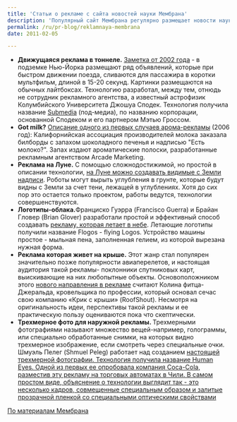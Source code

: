 ```yaml
---
title: 'Статьи о рекламе с сайта новостей науки Мембрана'
description: 'Популярный сайт Мембрана регулярно размещает новости науки и технологии - о новых открытых видах, наблюдениях астрономов, достижениях инженеров. В ряду прочих новостей на этом сайте размещаются и новости о технологиях рекламы. Сегодня мы публикуем подборку ссылок на такие материалы за несколько последних лет.'
permalink: /ru/pr-blog/reklamnaya-membrana
date: 2011-02-05

---
```


<ul>
<li><strong>Движущаяся реклама в тоннеле.</strong> <a href="http://www.membrana.ru/particle/2508">Заметка от 2002 года</a> - в подземке Нью-Йорка размещают ряд объявлений, которые при быстром движении поезда, сливаются для пассажира в коротки мультфильм, длиной в 15-20 секунд. Картинки размещаются на обычных лайтбоксах. Технологию разработал, между тем, отнюдь не сотрудник рекламного агентства, а известный астрофизик Колумбийского Университета Джошуа Сподек. Технология получила название <a href="http://www.submediaworld.com/submediaworld/Tunnel_Advertising.html">Submedia</a> (под-медиа), по названию корпорации, основанной Сподеком и его партнером Мэтью Гроссом. </li>
<li><strong>Got milk?</strong> <a href="http://www.membrana.ru/particle/10938">Описание одного из первых случаев арома-рекламы</a> (2006 год): Калифорнийская ассоциация производителей молока заказала билборды с запахом шоколадного печенья и надписью "Есть молоко?". Запах издают ароматические полоски, разработанные рекламным агентством Arcade Marketing. </li>
<li><strong>Реклама на Луне.</strong> С помощью сложнодостижимой, но простой в описании технологии, <a href="http://www.membrana.ru/particle/178">на Луне можно создавать видимые с Земли надписи</a>. Роботы могут вырыть углубления в грунте, которые будут видны с Земли за счет тени, лежащей в углублениях. Хотя  до сих пор это остается только проектом, работы ведутся, технологии совершенствуются.</li>
<li><strong>Логотипы-облака.</strong>Франциско Гуэрра (Francisco Guerra) и Брайан Гловер (Brian Glover) разработали простой и эффективный способ создавать <a href="http://www.membrana.ru/particle/165">рекламу, которая летает в небе</a>. Летающие логотипы получили название Flogos - flying Logos. Устройство машины простое - мыльная пена, заполненная гелием, из которой вырезана нужная форма.  </li>
<li><strong>Реклама которая живет на крыше.</strong> Этот жанр стал популярен  значительно позже популярности авиаперелетов, и настоящая аудитория такой рекламы-  поклонники спутниковых карт, выискивающие на них любопытные объекты. Основоположником этого <a href="http://www.membrana.ru/particle/126">нового направления в рекламе</a> считают Колина фитца-Джеральда, кровельщика по профессии, который основал сечас свою компанию «Крик с крыши» (RoofShout). Несмотря на оригинальность идеи, перспективы такой рекламы и ее практическую пользу  оцениваются пока что скептически. </li>
<li><strong>Трехмерное фото для наружной рекламы. </strong> Трехмерными фотографиями называют множество вещей-например, голограммы, или специально обработанные снимки, на которых видно трехмерное изображение, если смотреть через специальные очки.  Шмуэль Пелег (Shmuel Peleg) работает над созданием <a href="http://www.membrana.ru/particle/1664">настоящей трехмерной фотографии. Технология получила название Human Eyes. Одной из первых ее опробовала компания Coca-Cola, разместив эту рекламу на торговых автоматах в Чили. В самом простом виде, объяснение о технологии выглядит так - это несколько кадров, совмещенные специальным образом и залитые прозрачной пленкой со специальными оптическими свойствами</li>
</ul>

По материалам <a href="http://www.membrana.ru/">Мембрана</a>


